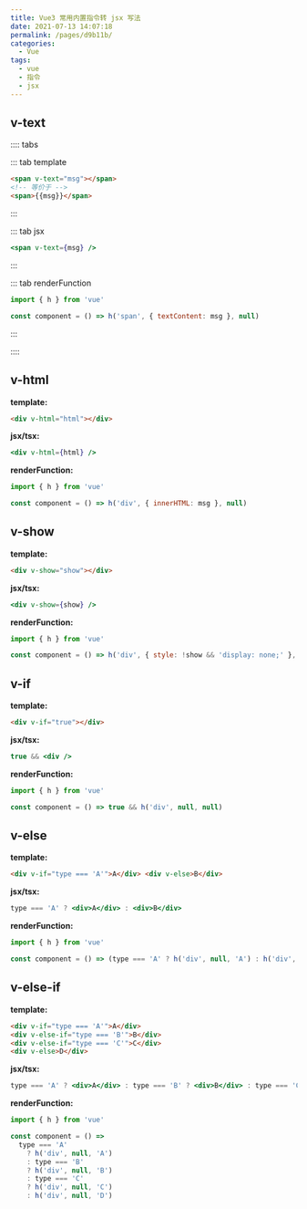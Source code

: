```yaml
---
title: Vue3 常用内置指令转 jsx 写法
date: 2021-07-13 14:07:18
permalink: /pages/d9b11b/
categories:
  - Vue
tags:
  - vue
  - 指令
  - jsx
---
```


## v-text

:::: tabs

::: tab template

```html
<span v-text="msg"></span>
<!-- 等价于 -->
<span>{{msg}}</span>
```

:::

::: tab jsx

```jsx
<span v-text={msg} />
```

:::

::: tab renderFunction

```jsx
import { h } from 'vue'

const component = () => h('span', { textContent: msg }, null)
```

:::

::::

<!-- more -->

## v-html

**template:**

```html
<div v-html="html"></div>
```

**jsx/tsx:**

```jsx
<div v-html={html} />
```

**renderFunction:**

```jsx
import { h } from 'vue'

const component = () => h('div', { innerHTML: msg }, null)
```

## v-show

**template:**

```html
<div v-show="show"></div>
```

**jsx/tsx:**

```jsx
<div v-show={show} />
```

**renderFunction:**

```jsx
import { h } from 'vue'

const component = () => h('div', { style: !show && 'display: none;' }, null)
```

## v-if

**template:**

```html
<div v-if="true"></div>
```

**jsx/tsx:**

```jsx
true && <div />
```

**renderFunction:**

```jsx
import { h } from 'vue'

const component = () => true && h('div', null, null)
```

## v-else

**template:**

```html
<div v-if="type === 'A'">A</div> <div v-else>B</div>
```

**jsx/tsx:**

```jsx
type === 'A' ? <div>A</div> : <div>B</div>
```

**renderFunction:**

```jsx
import { h } from 'vue'

const component = () => (type === 'A' ? h('div', null, 'A') : h('div', null, 'B'))
```

## v-else-if

**template:**

```html
<div v-if="type === 'A'">A</div>
<div v-else-if="type === 'B'">B</div>
<div v-else-if="type === 'C'">C</div>
<div v-else>D</div>
```

**jsx/tsx:**

```jsx
type === 'A' ? <div>A</div> : type === 'B' ? <div>B</div> : type === 'C' ? <div>C</div> : <div>D</div>
```

**renderFunction:**

```jsx
import { h } from 'vue'

const component = () =>
  type === 'A'
    ? h('div', null, 'A')
    : type === 'B'
    ? h('div', null, 'B')
    : type === 'C'
    ? h('div', null, 'C')
    : h('div', null, 'D')
```
